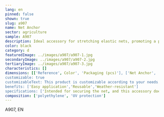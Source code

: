 ```yaml
---
lang: en
pinned: false
shown: true
slug: a907
name: Net Anchor
sector: agriculture
sample: A907
description: Ideal accessory for stretching elastic nets, promoting a perfect fixation of the net.
color: black
category: d
featuredImage: ../images/a907/a907-1.jpg
secondaryImage: ../images/a907/a907-2.jpg
tertiaryImage: ../images/a907/a907-3.jpg
characteristics: []
dimensions: [['Reference', Color', 'Packaging (pcs)'], ['Net Anchor', 'Black', '1500']]
customizable: true
customizableText: This product is customizable according to your needs. Contact us for more information.
benefits: ['Easy application','Reusable','Weather-resistant']
specifications: ['Intended for securing the net, and this accessory does not damage the net's structure.']
composition: ['polyethylene', 'UV protection']
---
```


A907, EN
